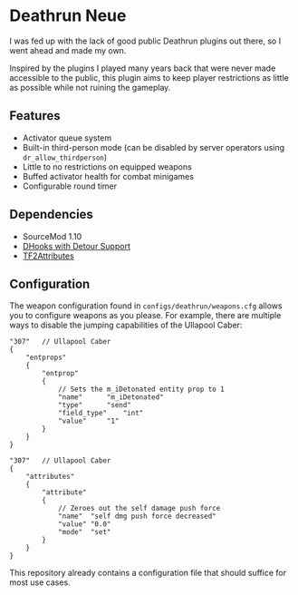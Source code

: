 # Deathrun Neue
I was fed up with the lack of good public Deathrun plugins out there, so I went ahead and made my own.

Inspired by the plugins I played many years back that were never made accessible to the public, this plugin aims to keep player restrictions as little as possible while not ruining the gameplay.

## Features
* Activator queue system
* Built-in third-person mode (can be disabled by server operators using ``dr_allow_thirdperson``)
* Little to no restrictions on equipped weapons
* Buffed activator health for combat minigames
* Configurable round timer

## Dependencies
* SourceMod 1.10
* [DHooks with Detour Support](https://forums.alliedmods.net/showpost.php?p=2588686&postcount=589)
* [TF2Attributes](https://forums.alliedmods.net/showthread.php?t=210221)

## Configuration
The weapon configuration found in ``configs/deathrun/weapons.cfg`` allows you to configure weapons as you please. 
For example, there are multiple ways to disable the jumping capabilities of the Ullapool Caber:

```
"307"	// Ullapool Caber
{
	"entprops"
	{
		"entprop"
		{
			// Sets the m_iDetonated entity prop to 1
			"name"		"m_iDetonated"
			"type"		"send"
			"field_type"	"int"
			"value"		"1"
		}
	}
}
```
```
"307"	// Ullapool Caber
{
	"attributes"
	{
		"attribute"
		{
			// Zeroes out the self damage push force
			"name"	"self dmg push force decreased"
			"value"	"0.0"
			"mode"	"set"
		}
	}
}
```
This repository already contains a configuration file that should suffice for most use cases.
